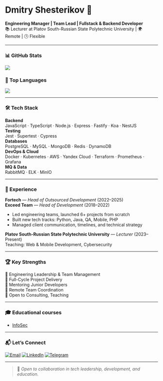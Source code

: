 # Dmitry Shesterikov 💼  
**Engineering Manager | Team Lead | Fullstack & Backend Developer**  
📚 Lecturer at Platov South-Russian State Polytechnic University | 🌍 Remote | 🕒 Flexible 

---

### 📊 GitHub Stats
![](https://github-readme-stats.vercel.app/api?username=shesterikov&show_icons=true&theme=radical&hide_border=true)

### 🧩 Top Languages
![](https://github-readme-stats.vercel.app/api/top-langs/?username=shesterikov&layout=compact&theme=radical&hide_border=true)

---

### 🛠️ Tech Stack
**Backend**  
JavaScript · TypeScript · Node.js · Express · Fastify · Koa · NestJS  
**Testing**  
Jest · Supertest · Cypress  
**Databases**  
PostgreSQL · MySQL · MongoDB · Redis · DynamoDB  
**DevOps & Cloud**  
Docker · Kubernetes · AWS · Yandex Cloud · Terraform · Prometheus · Grafana  
**MQ & Data**  
RabbitMQ · ELK · MinIO  

---

### 💼 Experience
**Fortech** — *Head of Outsourced Development* (2022–2025)  
**Exceed Team** — *Head of Development* (2018–2022)  
- Led engineering teams, launched 6+ projects from scratch  
- Built new tech tracks: Python, Java, QA, Mobile, PHP  
- Managed client communication, timelines, and technical strategy  

**Platov South-Russian State Polytechnic University** — *Lecturer* (2023–Present)  
Teaching: Web & Mobile Development, Cybersecurity  

---

### 🏆 Key Strengths
🔹 Engineering Leadership & Team Management  
🔹 Full-Cycle Project Delivery  
🔹 Mentoring Junior Developers  
🔹 Remote Team Coordination  
🔹 Open to Consulting, Teaching  

---

### 🎓 Educational courses
- [InfoSec](https://github.com/shesterikov/InfoSec)

---

### 📬 Let’s Connect
[![Email](https://img.shields.io/badge/Email-D14836?style=for-the-badge&logo=gmail&logoColor=white)](mailto:me@dmitrium.com)
[![LinkedIn](https://img.shields.io/badge/LinkedIn-0077B5?style=for-the-badge&logo=linkedin&logoColor=white)](https://linkedin.com/in/dmitrium)
[![Telegram](https://img.shields.io/badge/Telegram-2CA5E0?style=for-the-badge&logo=telegram&logoColor=white)](https://t.me/ddmitriumm)

---

> 🌱 *Open to collaboration in tech leadership, development, and education.*
